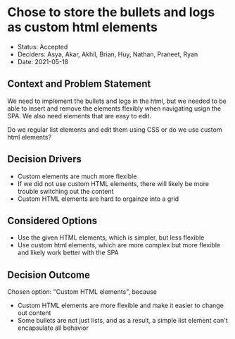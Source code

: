 # Chose to store the bullets and logs as custom html elements
* Status: Accepted
* Deciders: Asya, Akar, Akhil, Brian, Huy, Nathan, Praneet, Ryan
* Date: 2021-05-18
​

## Context and Problem Statement
We need to implement the bullets and logs in the html, but we needed to be able to insert and remove the elements flexibly when navigating usign the SPA. We also need elements that are easy to edit. 

Do we regular list elements and edit them using CSS or do we use custom html elements?

## Decision Drivers

* Custom elements are much more flexible
* If we did not use custom HTML elements, there will likely be more trouble switching out the content
* Custom HTML elements are hard to orgainze into a grid
​

## Considered Options

* Use the given HTML elements, which is simpler, but less flexible
* Use custom html elements, which are more complex but more flexible and likely work better with the SPA

## Decision Outcome
Chosen option: "Custom HTML elements", because
​
* Custom HTML elements are more flexible and make it easier to change out content
* Some bullets are not just lists, and as a result, a simple list element can't encapsulate all behavior
